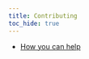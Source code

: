 ```yaml
---
title: Contributing
toc_hide: true
---
```


- [How you can help](/docs/contributing/how-you-can-help)
